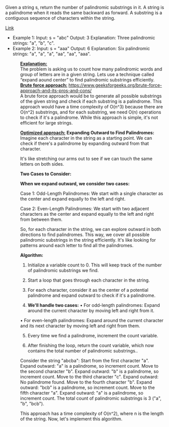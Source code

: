 <p>	Given a string s, return the number of palindromic substrings in it. A string is a palindrome when it reads the same backward as forward. A substring is a contiguous sequence of characters within the string. </p>
<a href="https://leetcode.com/problems/palindromic-substrings/description/?envType=list&envId=55afh7m7">Link</a>
<ul>
<li>Example 1: Input: s = "abc" Output: 3 Explanation: Three palindromic strings: "a", "b", "c". </li>
<li>Example 2: Input: s = "aaa" Output: 6 Explanation: Six palindromic strings: "a", "a", "a", "aa", "aa", "aaa".</li>
<ul>
<p>
<b><u>Explanation:</u></b><br/>
The problem is asking us to count how many palindromic words and group of letters are in a given string. Lets use a technique called “expand aound center” to find palindromic substrings efficiently.
<b><u>Brute force approach:</u></b> 
<a href="https://www.geeksforgeeks.org/brute-force-approach-and-its-pros-and-cons/">https://www.geeksforgeeks.org/brute-force-approach-and-its-pros-and-cons/</a><br/>
A brute force approach would be to generate all possible substrings of the given string and check if each substring is a palindrome. This approach would have a time complexity of O(n^3) because there are O(n^2) substrings, and for each substring, we need O(n) operations to check if it's a palindrome. While this approach is simple, it's not efficient for large strings.<br/>

<b><u>Optimized approach:</u></b>
<b>
Expanding Outward to Find Palindromes:</b><br/>
Imagine each character in the string as a starting point.
We can check if there's a palindrome by expanding outward from that character.<br/>


It's like stretching our arms out to see if we can touch the same letters on both sides.


**Two Cases to Consider:**


**When we expand outward, we consider two cases:**


Case 1: Odd-Length Palindromes: We start with a single character as the center and expand equally to the left and right.


Case 2: Even-Length Palindromes: We start with two adjacent characters as the center and expand equally to the left and right from between them.


So, for each character in the string, we can explore outward in both directions to find palindromes. This way, we cover all possible palindromic substrings in the string efficiently. It's like looking for patterns around each letter to find all the palindromes.


**Algorithm:**

1.	Initialize a variable count to 0. This will keep track of the number of palindromic substrings we find.


2.	Start a loop that goes through each character in the string.


3.	For each character, consider it as the center of a potential palindrome and expand outward to check if it's a palindrome.


4.	**We'll handle two cases:**
•	For odd-length palindromes: Expand around the current character by moving left and right from it.


•	For even-length palindromes: Expand around the current character and its next character by moving left and right from them.


5.	Every time we find a palindrome, increment the count variable.


6.	After finishing the loop, return the count variable, which now contains the total number of palindromic substrings..


Consider the string "abcba":
Start from the first character "a".
Expand outward: "a" is a palindrome, so increment count.
Move to the second character "b".
Expand outward: "b" is a palindrome, so increment count.
Move to the third character "c".
Expand outward: No palindrome found.
Move to the fourth character "b".
Expand outward: "bcb" is a palindrome, so increment count.
Move to the fifth character "a".
Expand outward: "a" is a palindrome, so increment count.
The total count of palindromic substrings is 3 ("a", "b", "bcb").


This approach has a time complexity of O(n^2), where n is the length of the string. Now, let's implement this algorithm.
</p>

 